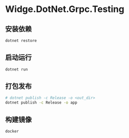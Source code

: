 # Widge.DotNet.Grpc.Testing

## 安装依赖

```bash
dotnet restore
```

## 启动运行

```bash
dotnet run
```

## 打包发布

```bash
# dotnet publish -c Release -o <out_dir>
dotnet publish -c Release -o app
```

## 构建镜像

```bash
docker 
```
